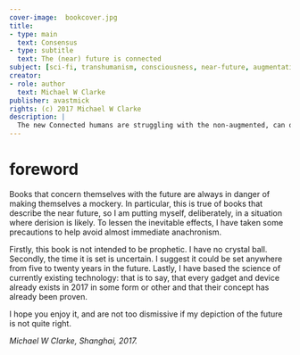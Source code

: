 ```yaml
---
cover-image:  bookcover.jpg
title:
- type: main
  text: Consensus
- type: subtitle
  text: The (near) future is connected
subject: [sci-fi, transhumanism, consciousness, near-future, augmentation]
creator:
- role: author
  text: Michael W Clarke
publisher: avastmick
rights: (c) 2017 Michael W Clarke
description: |
  The new Connected humans are struggling with the non-augmented, can one side gain supremacy or destroy the whole human race, or can a new order be found where all can live together before it is too late?
---
```



# foreword

Books that concern themselves with the future are always in danger of making themselves a mockery. In particular, this is true of books that describe the near future, so I am putting myself, deliberately, in a situation where derision is likely. To lessen the inevitable effects, I have taken some precautions to help avoid almost immediate anachronism.

Firstly, this book is not intended to be prophetic. I have no crystal ball. Secondly, the time it is set is uncertain. I suggest it could be set anywhere from five to twenty years in the future. Lastly, I have based the science of currently existing technology: that is to say, that every gadget and device already exists in 2017 in some form or other and that their concept has already been proven.

I hope you enjoy it, and are not too dismissive if my depiction of the future is not quite right.

*Michael W Clarke, Shanghai, 2017.*


